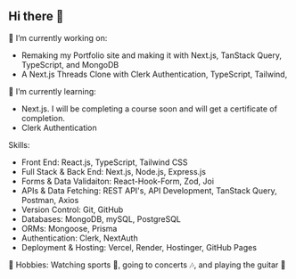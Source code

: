 ## Hi there 👋

🔭 I’m currently working on:

  - Remaking my Portfolio site and making it with Next.js, TanStack Query, TypeScript, and MongoDB
  - A Next.js Threads Clone with Clerk Authentication, TypeScript, Tailwind,

🌱 I’m currently learning:

  - Next.js. I will be completing a course soon and will get a certificate of completion.
  - Clerk Authentication

 Skills:

- Front End: React.js, TypeScript, Tailwind CSS
- Full Stack & Back End: Next.js, Node.js, Express.js
- Forms & Data Validaiton: React-Hook-Form, Zod, Joi
- APIs & Data Fetching: REST API's, API Development, TanStack Query, Postman, Axios
- Version Control: Git, GitHub
- Databases: MongoDB, mySQL, PostgreSQL
- ORMs: Mongoose, Prisma
- Authentication: Clerk, NextAuth
- Deployment & Hosting: Vercel, Render, Hostinger, GitHub Pages


🤠 Hobbies: Watching sports 🏈, going to concerts 🎶, and playing the guitar 🎸

<!--
**mark-elias/mark-elias** is a ✨ _special_ ✨ repository because its `README.md` (this file) appears on your GitHub profile.

Here are some ideas to get you started:

- 🔭 I’m currently working on ...
- 🌱 I’m currently learning ...
- 👯 I’m looking to collaborate on ...
- 🤔 I’m looking for help with ...
- 💬 Ask me about ...
- 📫 How to reach me: ...
- 😄 Pronouns: ...
- ⚡ Fun fact: ... 
-->
